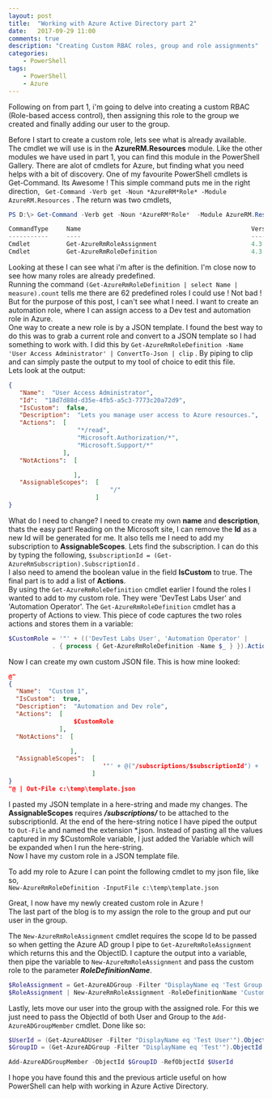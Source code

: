```yaml
---
layout: post
title:  "Working with Azure Active Directory part 2"
date:   2017-09-29 11:00
comments: true
description: "Creating Custom RBAC roles, group and role assignments"
categories: 
    - PowerShell
tags: 
    - PowerShell
    - Azure
---
```


Following on from part 1, i'm going to delve into creating a custom RBAC (Role-based access control), then assigning this role to the group we created and finally adding our user to the group.

Before I start to create a custom role, lets see what is already available.  
The cmdlet we will use is in the **AzureRM.Resources** module. Like the other modules we have used in part 1, you can find this module in the PowerShell Gallery. There are alot of cmdlets for Azure, but finding what you need helps with a bit of discovery. One of my favourite PowerShell cmdlets is Get-Command. Its Awesome ! This simple command puts me in the right direction, ``` Get-Command -Verb get -Noun *AzureRM*Role* -Module AzureRM.Resources```  . The return was two cmdlets,  

```powershell
PS D:\> Get-Command -Verb get -Noun *AzureRM*Role*  -Module AzureRM.Resources

CommandType     Name                                               Version    Source
-----------     ----                                               -------    ------
Cmdlet          Get-AzureRmRoleAssignment                          4.3.1      AzureRM.Resources
Cmdlet          Get-AzureRmRoleDefinition                          4.3.1      AzureRM.Resources
```
Looking at these I can see what i'm after is the definition. I'm close now to see how many roles are already predefined.  
Running the command ```(Get-AzureRmRoleDefinition | select Name | measure).count``` tells me there are 62 predefined roles I could use ! Not bad !  
But for the purpose of this post, I can't see what I need. I want to create an automation role, where I can assign access to a Dev test and automation role in Azure.  
 One way to create a new role is by a JSON template. I found the best way to do this was to grab a current role and convert to a JSON template so I had something to work with. I did this by ```Get-AzureRmRoleDefinition -Name 'User Access Administrator' | ConvertTo-Json | clip``` . By piping to clip and can simply paste the output to my tool of choice to edit this file.   
 Lets look at the output:  

 ```json
 {
    "Name":  "User Access Administrator",
    "Id":  "18d7d88d-d35e-4fb5-a5c3-7773c20a72d9",
    "IsCustom":  false,
    "Description":  "Lets you manage user access to Azure resources.",
    "Actions":  [
                    "*/read",
                    "Microsoft.Authorization/*",
                    "Microsoft.Support/*"
                ],
    "NotActions":  [

                   ],
    "AssignableScopes":  [
                             "/"
                         ]
}
```

What do I need to change? I need to create my own **name** and **description**, thats the easy part! Reading on the Microsoft site, I can remove the **Id** as a new Id will be generated for me. It also tells me I need to add my subscription to **AssignableScopes**. Lets find the subscription. I can do this by typing the following, ```$subscriptionId = (Get-AzureRmSubscription).SubscriptionId``` .  
I also need to amend the boolean value in the field **IsCustom** to true. The final part is to add a list of **Actions**.  
By using the ```Get-AzureRmRoleDefinition``` cmdlet earlier I found the roles I wanted to add to my custom role. They were 'DevTest Labs User' and 'Automation Operator'. The ```Get-AzureRmRoleDefinition``` cmdlet has a property of Actions to view. This piece of code captures the two roles actions and stores them in a variable:  
```powershell
$CustomRole = '"' + (('DevTest Labs User', 'Automation Operator' | 
            . { process { Get-AzureRmRoleDefinition -Name $_ } }).Actions -join """,`r`n""") + '"'
```

Now I can create my own custom JSON file. This is how mine looked:  

```json
@"
{
  "Name":  "Custom 1",
  "IsCustom":  true,
  "Description":  "Automation and Dev role",
  "Actions":  [
                  $CustomRole
              ],
  "NotActions":  [

                 ],
  "AssignableScopes":  [
                          '"' + @("/subscriptions/$subscriptionId") + '"'
                       ]
}
"@ | Out-File c:\temp\template.json
```

I pasted my JSON template in a here-string and made my changes. The **AssignableScopes** requires ***/subscriptions/*** to be attached to the subscriptionId. At the end of the here-string notice I have piped the output to ```Out-File``` and named the extension *.json. Instead of pasting all the values captured in my $CustomRole variable, I just added the Variable which will be expanded when I run the here-string.  
Now I have my custom role in a JSON template file.

To add my role to Azure I can point the following cmdlet to my json file, like so,  
```New-AzureRmRoleDefinition -InputFile c:\temp\template.json```

Great, I now have my newly created custom role in Azure !  
The last part of the blog is to my assign the role to the group and put our user in the group.

The ```New-AzureRmRoleAssignment``` cmdlet requires the scope Id to be passed so when getting the Azure AD group I pipe to ```Get-AzureRmRoleAssignment``` which returns this and the ObjectID. I capture the output into a variable, then pipe the variable to ```New-AzureRmRoleAssignment``` and pass the custom role to the parameter ***RoleDefinitionName***.  

```powershell
$RoleAssignment = Get-AzureADGroup -Filter "DisplayName eq 'Test Group'" | Get-AzureRmRoleAssignment # contains object ID and Scope
$RoleAssignment | New-AzureRmRoleAssignment -RoleDefinitionName 'Custom 1'
```

Lastly, lets move our user into the group with the assigned role. For this we just need to pass the ObjectId of both User and Group to the ```Add-AzureADGroupMember``` cmdlet. Done like so:  

```powershell
$UserId = (Get-AzureADUser -Filter "DisplayName eq 'Test User'").ObjectId
$GroupID = (Get-AzureADGroup -Filter "DisplayName eq 'Test'").ObjectId

Add-AzureADGroupMember -ObjectId $GroupID -RefObjectId $UserId
```

I hope you have found this and the previous article useful on how PowerShell can help with working in Azure Active Directory.

